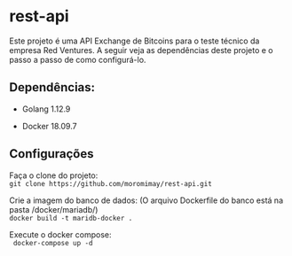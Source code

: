# rest-api

Este projeto é uma API Exchange de Bitcoins para o teste técnico da empresa Red Ventures.
A seguir veja as dependências deste projeto e o passo a passo de como configurá-lo.

## Dependências:

* Golang 1.12.9

* Docker 18.09.7

## Configurações

Faça o clone do projeto:  
```git clone https://github.com/moromimay/rest-api.git```

Crie a imagem do banco de dados: (O arquivo Dockerfile do banco está na pasta /docker/mariadb/)  
``` docker build -t maridb-docker . ```

Execute o docker compose:  
``` docker-compose up -d```
